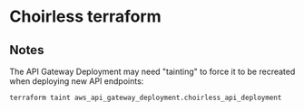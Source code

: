 # Choirless terraform

## Notes

The API Gateway Deployment may need "tainting" to force it to be recreated when deploying new API endpoints:

```sh
terraform taint aws_api_gateway_deployment.choirless_api_deployment
```


